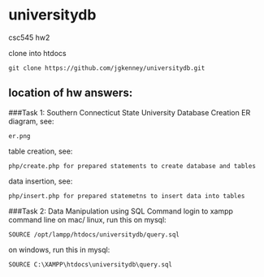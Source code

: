 # universitydb
csc545 hw2

clone into htdocs

    git clone https://github.com/jgkenney/universitydb.git

## location of hw answers:

###Task 1: Southern Connecticut State University Database Creation
ER diagram, see:

    er.png
table creation, see:

    php/create.php for prepared statements to create database and tables
data insertion, see:

    php/insert.php for prepared statemetns to insert data into tables

###Task 2: Data Manipulation using SQL Command
login to xampp command line
on mac/ linux, run this on mysql:

    SOURCE /opt/lampp/htdocs/universitydb/query.sql
    
on windows, run this in mysql:

    SOURCE C:\XAMPP\htdocs\universitydb\query.sql

